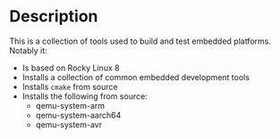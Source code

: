 # Description

This is a collection of tools used to build and test embedded platforms.
Notably it:

* Is based on Rocky Linux 8
* Installs a collection of common embedded development tools
* Installs `cmake` from source
* Installs the following from source:
    * qemu-system-arm
    * qemu-system-aarch64
    * qemu-system-avr
